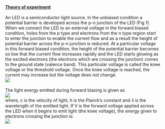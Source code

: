<b><U>Theory of experiment</U></b><br><br>
An LED is a semiconductor light source. In the unbiased condition a potential barrier is developed across the p-n junction of the LED (Fig 1). When we connect the LED to an external voltage in the forward biased condition, holes from the p type and electrons from the n type region start to enter the junction to enable the current flow and as a result the height of potential barrier across the p-n junction is reduced. At a particular voltage in this forward biased condition, the height of the potential barrier becomes so low that the current flow increases rapidly and the LED starts glowing as the excited electrons (the electrons which are crossing the junction) comes to the ground state (valence band). This particular voltage is called the knee voltage or the threshold voltage. Once the knee voltage is reached, the current may increase but the voltage does not change. <br>
<image src="images/image 1.PNG"><br><br>
The light energy emitted during forward biasing is given as <br>
<image src="images/image2.png"><br>
where, c is the velocity of light, h is the Planck’s constant and 𝜆 is the wavelength of the emitted light. If V is the forward voltage applied across the LED when it begins to emit light (the knee voltage), the energy given to electrons crossing the junction is:  <br>
<image src="images/image3.png">
